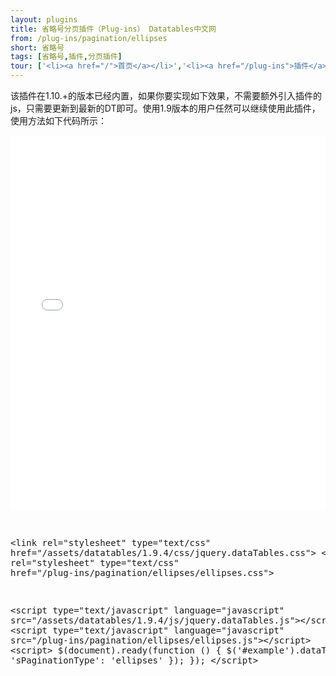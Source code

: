```yaml
---
layout: plugins
title: 省略号分页插件（Plug-ins） Datatables中文网
from: /plug-ins/pagination/ellipses
short: 省略号
tags: [省略号,插件,分页插件]
tour: ['<li><a href="/">首页</a></li>','<li><a href="/plug-ins">插件</a></li>','<li><a href="/plug-ins/pagination">分页插件</a></li>','<li class="active">省略号</li>']
---
```


该插件在1.10.+的版本已经内置，如果你要实现如下效果，不需要额外引入插件的js，只需要更新到最新的DT即可。使用1.9版本的用户任然可以继续使用此插件，
使用方法如下代码所示：


<div class="bs-docs-example">
    <iframe src="ellipses_example.html" width="100%" height="600px" frameborder="no" border="0" marginwidth="0" marginheight="0" scrolling="no" allowtransparency="yes"></iframe>
</div>
<pre class="prettyprint linenums">

&lt;link rel=&quot;stylesheet&quot; type=&quot;text/css&quot; href=&quot;/assets/datatables/1.9.4/css/jquery.dataTables.css&quot;&gt;
&lt;link rel=&quot;stylesheet&quot; type=&quot;text/css&quot; href=&quot;/plug-ins/pagination/ellipses/ellipses.css&quot;&gt;

&lt;script type=&quot;text/javascript&quot; language=&quot;javascript&quot; src=&quot;/assets/datatables/1.9.4/js/jquery.dataTables.js&quot;&gt;&lt;/script&gt;
&lt;script type=&quot;text/javascript&quot; language=&quot;javascript&quot; src=&quot;/plug-ins/pagination/ellipses/ellipses.js&quot;&gt;&lt;/script&gt;
&lt;script&gt;
    $(document).ready(function () {
       $(&#39;#example&#39;).dataTable({
            &#39;sPaginationType&#39;: &#39;ellipses&#39;
       });
   });
&lt;/script&gt;

</pre>





